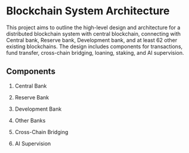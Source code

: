 # Blockchain System Architecture

This project aims to outline the high-level design and architecture for a distributed blockchain system with central blockchain, connecting with Central bank, Reserve bank, Development bank, and at least 62 other existing blockchains. The design includes components for transactions, fund transfer, cross-chain bridging, loaning, staking, and AI supervision.

## Components



1. Central Bank

2. Reserve Bank

3. Development Bank

4. Other Banks

5. Cross-Chain Bridging

6. AI Supervision


